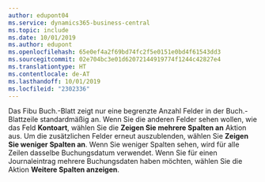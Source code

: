 ```yaml
---
author: edupont04
ms.service: dynamics365-business-central
ms.topic: include
ms.date: 10/01/2019
ms.author: edupont
ms.openlocfilehash: 65e0ef4a2f69bd74fc2f5e0151e0bd4f61543dd3
ms.sourcegitcommit: 02e704bc3e01d62072144919774f1244c42827e4
ms.translationtype: HT
ms.contentlocale: de-AT
ms.lasthandoff: 10/01/2019
ms.locfileid: "2302336"
---
```

Das Fibu Buch.-Blatt zeigt nur eine begrenzte Anzahl Felder in der Buch.-Blattzeile standardmäßig an. Wenn Sie die anderen Felder sehen wollen, wie das Feld **Kontoart**, wählen Sie die **Zeigen Sie mehrere Spalten an** Aktion aus. Um die zusätzlichen Felder erneut auszublenden, wählen Sie **Zeigen Sie weniger Spalten an**. Wenn Sie weniger Spalten sehen, wird für alle Zeilen dasselbe Buchungsdatum verwendet. Wenn Sie für einen Journaleintrag mehrere Buchungsdaten haben möchten, wählen Sie die Aktion **Weitere Spalten anzeigen**.  
